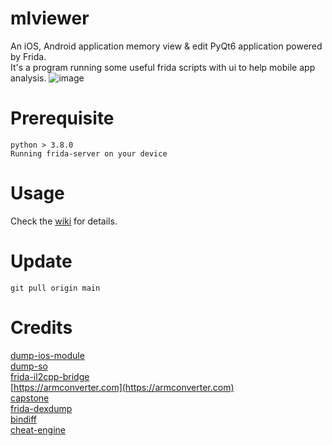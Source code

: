 # mlviewer
An iOS, Android application memory view & edit PyQt6 application powered by Frida.<br>
It's a program running some useful frida scripts with ui to help mobile app analysis.
![image](https://github.com/user-attachments/assets/187e95d0-6eef-4ab1-b2c2-b4fd96870802)

# Prerequisite
```
python > 3.8.0
Running frida-server on your device
```

# Usage
Check the [wiki](https://github.com/hackcatml/mlviewer/wiki) for details.

# Update
```
git pull origin main
```

# Credits
[dump-ios-module](https://github.com/lich4)<br>
[dump-so](https://github.com/lasting-yang/frida_dump)<br>
[frida-il2cpp-bridge](https://github.com/vfsfitvnm/frida-il2cpp-bridge)<br>
[https://armconverter.com](https://armconverter.com)<br>
[capstone](https://www.capstone-engine.org/)<br>
[frida-dexdump](https://github.com/hluwa/frida-dexdump)<br>
[bindiff](https://github.com/dadadel/bindiff)<br>
[cheat-engine](https://github.com/cheat-engine/cheat-engine)
